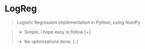 # LogReg

> Logistic Regression implementation in Python, using NumPy

>+ Simple, i hope easy to follow [+]
>- No optimisations done. [-]

